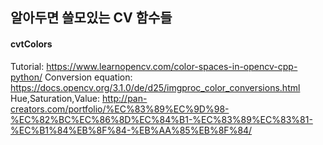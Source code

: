 ## 알아두면 쓸모있는 CV 함수들

#### cvtColors
Tutorial: https://www.learnopencv.com/color-spaces-in-opencv-cpp-python/
Conversion equation: https://docs.opencv.org/3.1.0/de/d25/imgproc_color_conversions.html
Hue,Saturation,Value: http://pan-creators.com/portfolio/%EC%83%89%EC%9D%98-%EC%82%BC%EC%86%8D%EC%84%B1-%EC%83%89%EC%83%81-%EC%B1%84%EB%8F%84-%EB%AA%85%EB%8F%84/
